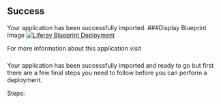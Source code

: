 [wl]: https://raw.github.com/jayashreeigate/TeseRepo4/master/Liferay%20Blueprint%20Deployment.jpg
## Success
Your application has been successfully imported.
###Display Blueprint Image 
[![Liferay Blueprint Deployment][wl]][wl]

For more information about this application visit <webpage link>


###
Your application has been successfully imported and ready to go but first there are a few final steps you need to follow before you can perform a deployment.

Steps:
